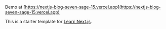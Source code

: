 Demo at [https://nextjs-blog-seven-sage-15.vercel.app](https://nextjs-blog-seven-sage-15.vercel.app)

This is a starter template for [Learn Next.js](https://nextjs.org/learn).
